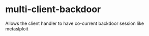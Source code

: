 # multi-client-backdoor
Allows the client handler to have co-current backdoor session like metaslploit 
